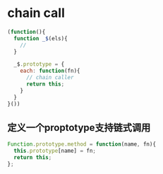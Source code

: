 # chain call


```js
(function(){
  function _$(els){
    //
  }

  _$.prototype = {
    each: function(fn){
      // chain caller
      return this;
    }
  }
}())
```

## 定义一个proptotype支持链式调用
```js
Function.prototype.method = function(name, fn){
  this.prototype[name] = fn;
  return this;
};
```
